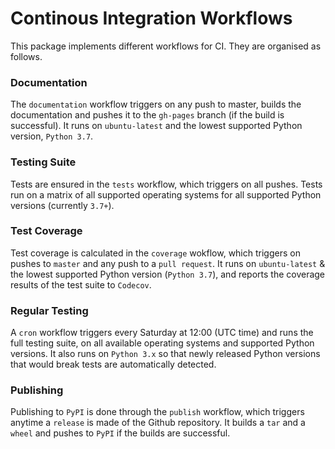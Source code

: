 # Continous Integration Workflows

This package implements different workflows for CI.
They are organised as follows.

### Documentation

The `documentation` workflow triggers on any push to master, builds the documentation and pushes it to the `gh-pages` branch (if the build is successful).
It runs on `ubuntu-latest` and the lowest supported Python version, `Python 3.7`.

### Testing Suite

Tests are ensured in the `tests` workflow, which triggers on all pushes.
Tests run on a matrix of all supported operating systems for all supported Python versions (currently `3.7+`).

### Test Coverage

Test coverage is calculated in the `coverage` wokflow, which triggers on pushes to `master` and any push to a `pull request`.
It runs on `ubuntu-latest` & the lowest supported Python version (`Python 3.7`), and reports the coverage results of the test suite to `Codecov`.


### Regular Testing

A `cron` workflow triggers every Saturday at 12:00 (UTC time) and runs the full testing suite, on all available operating systems and supported Python versions.
It also runs on `Python 3.x` so that newly released Python versions that would break tests are automatically detected.

### Publishing

Publishing to `PyPI` is done through the `publish` workflow, which triggers anytime a `release` is made of the Github repository.
It builds a `tar` and a `wheel` and pushes to `PyPI` if the builds are successful.